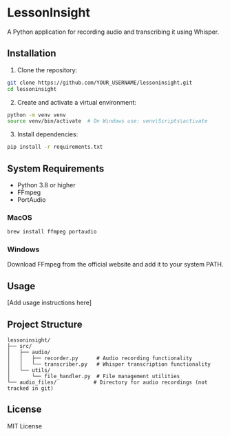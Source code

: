 # LessonInsight

A Python application for recording audio and transcribing it using Whisper.

## Installation

1. Clone the repository:
```bash
git clone https://github.com/YOUR_USERNAME/lessoninsight.git
cd lessoninsight
```

2. Create and activate a virtual environment:
```bash
python -m venv venv
source venv/bin/activate  # On Windows use: venv\Scripts\activate
```

3. Install dependencies:
```bash
pip install -r requirements.txt
```

## System Requirements

- Python 3.8 or higher
- FFmpeg
- PortAudio

### MacOS
```bash
brew install ffmpeg portaudio
```

### Windows
Download FFmpeg from the official website and add it to your system PATH.

## Usage

[Add usage instructions here]

## Project Structure
```
lessoninsight/
├── src/
│   ├── audio/
│   │   ├── recorder.py      # Audio recording functionality
│   │   └── transcriber.py   # Whisper transcription functionality
│   └── utils/
│       └── file_handler.py  # File management utilities
└── audio_files/            # Directory for audio recordings (not tracked in git)
```

## License

MIT License